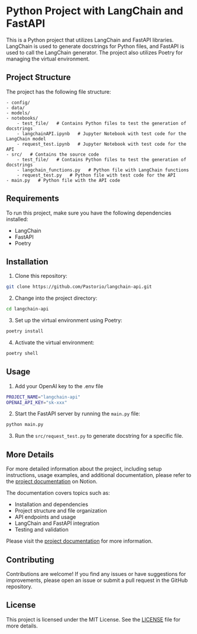 # Python Project with LangChain and FastAPI

This is a Python project that utilizes LangChain and FastAPI libraries. LangChain is used to generate docstrings for Python files, and FastAPI is used to call the LangChain generator. The project also utilizes Poetry for managing the virtual environment.

## Project Structure

The project has the following file structure:

```
- config/
- data/
- models/
- notebooks/
    - test_file/   # Contains Python files to test the generation of docstrings
    - langchainAPI.ipynb   # Jupyter Notebook with test code for the LangChain model
    - request_test.ipynb   # Jupyter Notebook with test code for the API
- src/   # Contains the source code
    - test_file/   # Contains Python files to test the generation of docstrings
    - langchain_functions.py   # Python file with LangChain functions
    - request_test.py   # Python file with test code for the API
- main.py   # Python file with the API code
```

## Requirements

To run this project, make sure you have the following dependencies installed:

- LangChain
- FastAPI
- Poetry

## Installation

1. Clone this repository:

```bash
git clone https://github.com/Pastorio/langchain-api.git
```

2. Change into the project directory:

```bash
cd langchain-api
```

3. Set up the virtual environment using Poetry:

```bash
poetry install
```

4. Activate the virtual environment:

```bash
poetry shell
```

## Usage

1. Add your OpenAI key to the .env file
```bash
PROJECT_NAME="langchain-api"
OPENAI_API_KEY="sk-xxx"
```

2. Start the FastAPI server by running the `main.py` file:

```bash
python main.py
```

3. Run the `src/request_test.py` to generate docstring for a specific file.

## More Details

For more detailed information about the project, including setup instructions, usage examples, and additional documentation, please refer to the [project documentation](https://curved-helicopter-e6b.notion.site/Langchain-FastAPI-7a47cafaa67e4df89231bacb0ea4b722?pvs=4) on Notion.

The documentation covers topics such as:

- Installation and dependencies
- Project structure and file organization
- API endpoints and usage
- LangChain and FastAPI integration
- Testing and validation

Please visit the [project documentation](https://curved-helicopter-e6b.notion.site/Langchain-FastAPI-7a47cafaa67e4df89231bacb0ea4b722?pvs=4) for more information.

## Contributing

Contributions are welcome! If you find any issues or have suggestions for improvements, please open an issue or submit a pull request in the GitHub repository.

## License

This project is licensed under the MIT License. See the [LICENSE](LICENSE) file for more details.
